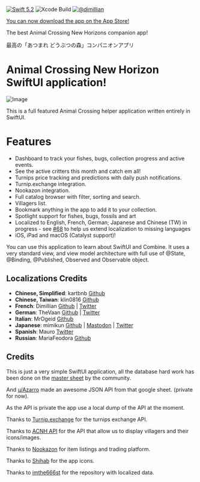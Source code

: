 [![Swift 5.2](https://img.shields.io/badge/swift-5.2-ED523F.svg?style=flat)](https://swift.org/download/)
![Xcode Build](https://github.com/Dimillian/ACHNBrowserUI/workflows/Xcode%20build/badge.svg?branch=master)
[![@dimillian](https://img.shields.io/badge/contact-@dimillian-5AA9E7.svg?style=flat)](https://twitter.com/dimillian)

[You can now download the app on the App Store!](https://apps.apple.com/us/app/ac-helper/id1508764244?ls=1)

The best Animal Crossing New Horizons companion app! 

最高の「あつまれ どうぶつの森」コンパニオンアプリ

# Animal Crossing New Horizon SwiftUI application!

![Image](images/promo2.png?)

This is a full featured Animal Crossing helper application written entirely in SwiftUI.

# Features
* Dashboard to track your fishes, bugs, collection progress and active events.
* See the active critters this month and catch em all! 
* Turnips price tracking and predictions with daily push notifications. 
* Turnip.exchange integration.
* Nookazon integration. 
* Full catalog browser with filter, sorting and search.
* Villagers list.
* Bookmark anything in the app to add it to your collection.
* Spotlight support for fishes, bugs, fossils and art
* Localized to English, French, German; Japanese and Chinese (TW) in progress - see [#68](https://github.com/Dimillian/ACHNBrowserUI/issues/68) to help us extend localization to missing languages
* iOS, iPad and macOS (Catalyst support)!

You can use this application to learn about SwiftUI and Combine. It uses a very standard view, and view model architecture with full use of @State, @Binding, @Published, Observed and Observable object. 

## Localizations Credits

* **Chinese, Simplified**: kartbnb [Github](https://github.com/kartbnb)
* **Chinese, Taiwan**: klin0816 [Github](https://github.com/klin0816)
* **French**: Dimillian [Github](https://github.com/Dimillian) | [Twitter](https://mobile.twitter.com/Dimillian) 
* **German**: TheVaan [Github](https://github.com/TheVaan) | [Twitter](https://mobile.twitter.com/TheVaan)
* **Italian**: MrOgeid [Github](https://github.com/MrOgeid)
* **Japanese**: mimikun [Github](https://github.com/mimikun) | [Mastodon](https://mstdn.mimikun.jp/@mimikun) | [Twitter](https://twitter.com/mimikun_Dev)
* **Spanish**: Mauro [Twitter](https://mobile.twitter.com/mauroocb_)
* **Russian**: MariaFeodora [Github](https://github.com/MariaFeodora)

## Credits

This is just a very simple SwiftUI application, all the database hard work has been done on the [master sheet](https://docs.google.com/spreadsheets/d/1Hxrdp7oxtK-J5x9u1-rzChUpLtkv3t0_kNGdS6dtyWI/edit#gid=2031086626) by the community. 

And [u/Azarro](https://www.reddit.com/user/Azarro/) made an awesome JSON API from that google sheet. (private for now).

As the API is private the app use a local dump of the API at the moment. 

Thanks to [Turnip.exchange](https://turnip.exchange/) for the turnips exchange API.

Thanks to [ACNH API](http://acnhapi.com/) for the API that allow us to display villagers and their icons/images.

Thanks to [Nookazon](https://nookazon.com/) for item listings and trading platform. 

Thanks to [Shihab](https://twitter.com/JPEGuin) for the app icons.

Thanks to [imthe666st](https://github.com/imthe666st/ACNH) for the repository with localized data.
